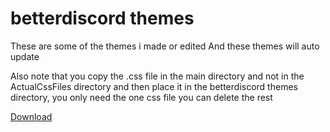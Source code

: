 # betterdiscord themes
These are some of the themes i made or edited
And these themes will auto update

Also note that you copy the .css file in the main directory and not in the ActualCssFiles directory and then place it in the betterdiscord themes directory, you only need the one css file you can delete the rest

<a href="https://kingcatdaan.github.io/betterdiscord-themes/Rem.ReZero.theme.css" download="">Download</a>
